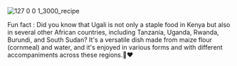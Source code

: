 ![127 0 0 1_3000_recipe](https://github.com/Lymore01/recipeApp/assets/130097627/046c017d-41f0-43d2-8741-adac28c051a4)

Fun fact : Did you know that Ugali is not only a staple food in Kenya but also in several other African countries, including Tanzania, Uganda, Rwanda, Burundi, and South Sudan? It's a versatile dish made from maize flour (cornmeal) and water, and it's enjoyed in various forms and with different accompaniments across these regions.🧐❤
